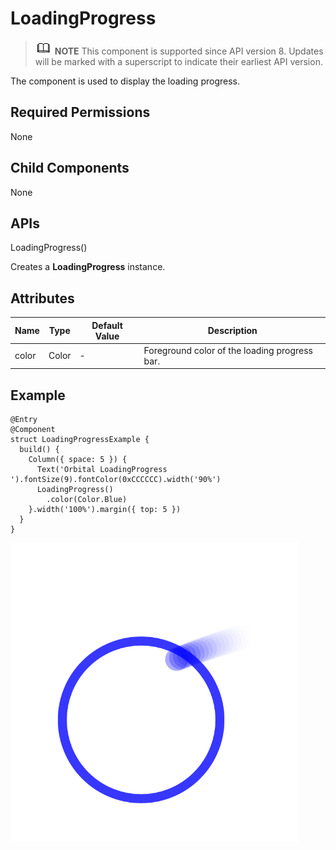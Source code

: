 # LoadingProgress

> ![icon-note.gif](public_sys-resources/icon-note.gif) **NOTE**
> This component is supported since API version 8. Updates will be marked with a superscript to indicate their earliest API version.

The **<LoadingProgress>** component is used to display the loading progress.

## Required Permissions

None

## Child Components

None

## APIs

LoadingProgress()

Creates a **LoadingProgress** instance.

## Attributes

| Name  | Type  | Default Value | Description                              |
| ----- | ----- | ------------- | ---------------------------------------- |
| color | Color | -             | Foreground color of the loading progress bar. |

## Example

```
@Entry
@Component
struct LoadingProgressExample {
  build() {
    Column({ space: 5 }) {
      Text('Orbital LoadingProgress ').fontSize(9).fontColor(0xCCCCCC).width('90%')
      LoadingProgress()
        .color(Color.Blue)
    }.width('100%').margin({ top: 5 })
  }
}
```

![zh-cn_image_0000001198839004](figures/loadingProgress.png)